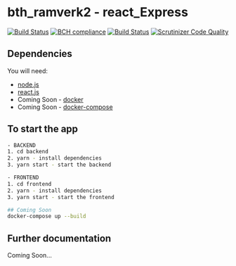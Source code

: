 # bth_ramverk2 - react_Express

[![Build Status](https://travis-ci.org/Zero2k/bth_ramverk2.svg?branch=master)](https://travis-ci.org/Zero2k/bth_ramverk2)
[![BCH compliance](https://bettercodehub.com/edge/badge/Zero2k/bth_ramverk2?branch=master)](https://bettercodehub.com/)
[![Build Status](https://scrutinizer-ci.com/g/Zero2k/bth_ramverk2/badges/build.png?b=master)](https://scrutinizer-ci.com/g/Zero2k/bth_ramverk2/build-status/master)
[![Scrutinizer Code Quality](https://scrutinizer-ci.com/g/Zero2k/bth_ramverk2/badges/quality-score.png?b=master)](https://scrutinizer-ci.com/g/Zero2k/bth_ramverk2/?branch=master)

## Dependencies

You will need:
 * [node.js](https://nodejs.org/en/)
 * [react.js](https://reactjs.org/)
 * Coming Soon - [docker](https://docs.docker.com/engine/installation/)
 * Coming Soon - [docker-compose](https://docs.docker.com/compose/install/)

## To start the app
```bash
- BACKEND
1. cd backend
2. yarn - install dependencies
3. yarn start - start the backend

- FRONTEND
1. cd frontend
2. yarn - install dependencies
3. yarn start - start the frontend

## Coming Soon
docker-compose up --build
```

## Further documentation

Coming Soon...
